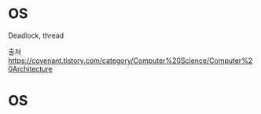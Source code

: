 # OS

Deadlock, thread

출처
https://covenant.tistory.com/category/Computer%20Science/Computer%20Architecture
# OS
